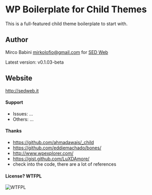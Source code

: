 # WP Boilerplate for Child Themes

This is a full-featured child theme boilerplate to start with.

## Author
Mirco Babini <mirkolofio@gmail.com> for [SED Web](http://sedweb.it)

Latest version: v0.1.03-beta

## Website
<http://sedweb.it>

#### Support
- Issues: ...
- Others: ...

#### Thanks
- https://github.com/ahmadawais/_child
- https://github.com/eddiemachado/bones/
- http://www.wpexplorer.com/
- https://gist.github.com/LuXDAmore/
- check into the code, there are a lot of references

#### License? WTFPL
![WTFPL](http://www.wtfpl.net/wp-content/uploads/2012/12/wtfpl-strip.jpg)
